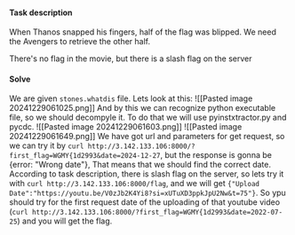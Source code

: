 #### Task description
When Thanos snapped his fingers, half of the flag was blipped. We need the Avengers to retrieve the other half.

There's no flag in the movie, but there is a slash flag on the server

#### Solve
We are given `stones.whatdis` file. Lets look at this:
![[Pasted image 20241229061025.png]]
And by this we can recognize python executable file, so we should decompyle it. To do that we will use pyinstxtractor.py and pycdc.
![[Pasted image 20241229061603.png]]
![[Pasted image 20241229061649.png]]
We have got url and parameters for get request, so we can try it by `curl http://3.142.133.106:8000/?first_flag=WGMY{1d2993&date=2024-12-27`, but the response is gonna be {error: "Wrong date"}, That means that we should find the correct date. According to task description, there is slash flag on the server, so lets try it with `curl http://3.142.133.106:8000/flag`, and we will get `{"Upload Date":"https://youtu.be/V0zJb2K4Yi8?si=xUTuXD3ppkJpU2Nw&t=75"}`. So ypu should try for the first request date of the uploading of that youtube video (`curl http://3.142.133.106:8000/?first_flag=WGMY{1d2993&date=2022-07-25`) and you will get the flag.